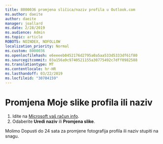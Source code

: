 ```yaml
---
title: 8000036 promjena sličica/naziv profila u Outlook.com
ms.author: daeite
author: daeite
manager: joallard
ms.date: 2/28/2019
ms.audience: Admin
ms.topic: article
ROBOTS: NOINDEX, NOFOLLOW
localization_priority: Normal
ms.custom: 8000036
ms.openlocfilehash: e6eeeeb0452176d2795a0a5aa533d5333df61f80
ms.sourcegitcommit: 03a156a9c9740521155a30775492c7dff0982588
ms.translationtype: MT
ms.contentlocale: hr-HR
ms.lasthandoff: 03/22/2019
ms.locfileid: "30784159"
---
```

# <a name="change-my-profile-picture-or-name"></a>Promjena Moje slike profila ili naziv

1. Idite na [Microsoft vaš račun info](https://go.microsoft.com/fwlink/p/?linkid=860841).
1. Odaberite **Uredi naziv** ili **Promjena slike**.

Molimo Dopusti do 24 sata za promjene fotografija profila ili naziv stupiti na snagu.